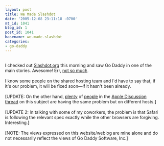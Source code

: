 ```yaml
---
layout: post
title: We Made Slashdot
date: '2005-12-08 23:11:18 -0700'
mt_id: 1041
blog_id: 1
post_id: 1041
basename: we-made-slashdot
categories:
- go-daddy
---
```

<br />I checked out <a href="http://slashdot.org/">Slashdot.org</a> this morning and saw Go Daddy in one of the main stories. Awesome! Err, <a href="http://apple.slashdot.org/comments.pl?sid=170621">not so much</a>.<br /><br />I know some people on the shared hosting team and I'd have to say that, if it's our problem, it will be fixed soon&#x2014;if it hasn't been already.<br /><br />[UPDATE: On the other hand, <a href="http://discussions.apple.com/message.jspa?messageID=1235522#1235522">plenty</a> of <a href="http://discussions.apple.com/message.jspa?messageID=1236967#1236967">people</a> in the <a href="http://discussions.apple.com/thread.jspa?threadID=244605">Apple Discussion thread</a> on this subject are having the same problem but on different hosts.]<br /><br />[UPDATE 2: In talking with some of my coworkers, the problem is that Safari is following the relevant spec exactly while the other browsers are forgiving. Interesting.]<br /><br />[NOTE: The views expressed on this website/weblog are mine alone and do not necessarily reflect the views of Go Daddy Software, Inc.]<br /><br /><br />
